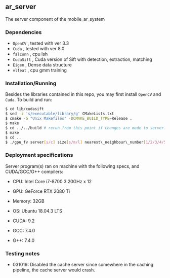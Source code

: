## ar_server

The server component of the mobile\_ar\_system


### Dependencies

  - `OpenCV` , tested with ver 3.3
  - `Cuda` , tested with ver 8.0
  - `falconn` , cpu lsh
  - `CudaSift` , Cuda version of Sift with detection, extraction, matching
  - `Eigen` , Dense data structure
  - `vlfeat` , cpu gmm training

### Installation/Running

Besides the libraries contained in this repo, you may first install `OpenCV` and `Cuda`. 
To build and run:

```sh
$ cd lib/cudasift 
$ sed -i 's/executable/library/g' CMakeLists.txt
$ cmake -G "Unix Makefiles" -DCMAKE_BUILD_TYPE=Release .
$ make
$ cd ../../build # rerun from this point if changes are made to server.cpp or reco.cpp
$ make
$ cd ..
$ ./gpu_fv server[s/c] size[s/m/l] nearest\_neighbour\_number[1/2/3/4/5] port\_number[#XXXXX] 
```

### Deployment specifications

Server program(s) ran on machine with the following specs, and CUDA/GCC/G++ compilers:

- CPU: Intel Core i7-8700 3.20GHz x 12
- GPU: GeForce RTX 2080 Ti
- Memory: 32GB

- OS: Ubuntu 18.04.3 LTS
- CUDA: 9.2
- GCC: 7.4.0
- G++: 7.4.0

### Testing notes

- 031019: Disabled the cache server since somewhere in the caching pipeline, the cache server would crash. 



